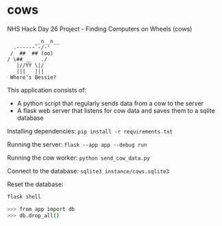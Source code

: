 # cows
NHS Hack Day 26 Project - Finding Computers on Wheels (cows)


             __n__n__
      .------`-/-'
     /  ##  ## (oo)
    / \## __   ./
       |//YY \|/
       |||   |||
     Where's Bessie?

This application consists of:
* A python script that regularly sends data from a cow to the server
* A flask web server that listens for cow data and saves them to a sqlite database

Installing dependencies:
`pip install -r requirements.txt`

Running the server:
`flask --app app --debug run`

Running the cow worker:
`python send_cow_data.py`

Connect to the database:
`sqlite3 instance/cows.sqlite3`

Reset the database:
```sh
flask shell

>>> from app import db
>>> db.drop_all()
```
